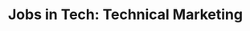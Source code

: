 ---
layout: post
category: "Jobs in Tech"
title: "Jobs in Tech: Technical Marketing"
published: false
---